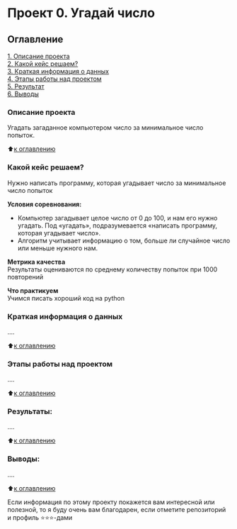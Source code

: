 # Проект 0. Угадай число

## Оглавление  
[1. Описание проекта](https://github.com/savasink/sava_data_science/blob/main/project_0/README.md###Описание-проекта)  
[2. Какой кейс решаем?](https://github.com/savasink/sava_data_science/blob/main/project_0/README.md###Какой-кейс-решаем)  
[3. Краткая информация о данных](https://github.com/savasink/sava_data_science/blob/main/project_0/README.md###Краткая-информация-о-данных)  
[4. Этапы работы над проектом](https://github.com/savasink/sava_data_science/blob/main/project_0/README.md#Этапы-работы-над-проектом)  
[5. Результат](https://github.com/savasink/sava_data_science/blob/main/project_0/README.md#Результат)    
[6. Выводы](https://github.com/savasink/sava_data_science/blob/main/project_0/README.md#Выводы) 

### Описание проекта    
Угадать загаданное компьютером число за минимальное число попыток.

:arrow_up:[к оглавлению](https://github.com/savasink/sava_data_science/blob/main/project_0/README.md##Оглавление)


### Какой кейс решаем?    
Нужно написать программу, которая угадывает число за минимальное число попыток

**Условия соревнования:**  
- Компьютер загадывает целое число от 0 до 100, и нам его нужно угадать. Под «угадать», подразумевается «написать программу, которая угадывает число».
- Алгоритм учитывает информацию о том, больше ли случайное число или меньше нужного нам.

**Метрика качества**     
Результаты оцениваются по среднему количеству попыток при 1000 повторений

**Что практикуем**     
Учимся писать хороший код на python


### Краткая информация о данных
....
  
:arrow_up:[к оглавлению](https://github.com/savasink/sava_data_science/blob/main/project_0/README.md##Оглавление)


### Этапы работы над проектом  
....

:arrow_up:[к оглавлению](https://github.com/savasink/sava_data_science/blob/main/project_0/README.md##Оглавление)


### Результаты:  
....

:arrow_up:[к оглавлению](https://github.com/savasink/sava_data_science/blob/main/project_0/README.md##Оглавление)


### Выводы:  
....

:arrow_up:[к оглавлению](https://github.com/savasink/sava_data_science/blob/main/project_0/README.md##Оглавление)


Если информация по этому проекту покажется вам интересной или полезной, то я буду очень вам благодарен, если отметите репозиторий и профиль ⭐️⭐️⭐️-дами
